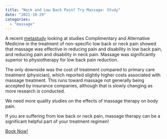 ```yaml
---
title: "Neck and Low Back Pain? Try Massage: Study"
date: "2021-10-29"
categories: 
  - "massage"
---
```


A recent [metastudy](https://pubmed.ncbi.nlm.nih.gov/23126534/) looking at studies Complimentary and Alternative Medicine in the treatment of non-specific low back or neck pain showed that massage was effective in reducing pain and disability in low back pain, and reducing pain and disability in neck pain. Massage was significantly superior to physiotherapy for low back pain reduction.

The only downside was the cost of treatment compared to primary care treatment (physician), which reported slightly higher costs associated with massage treatment. This runs toward massage not generally being accepted by insurance companies, although that is slowly changing as more research is conducted.

We need more quality studies on the effects of massage therapy on body pain.

If you are suffering from low back or neck pain, massage therapy can be a significant helpful part of your treatment regimen!

[Book Now!](https://noterro.com/calendars/bookOnlineStepOne/338d9ed6026f869f67d76258ca704ea9)


